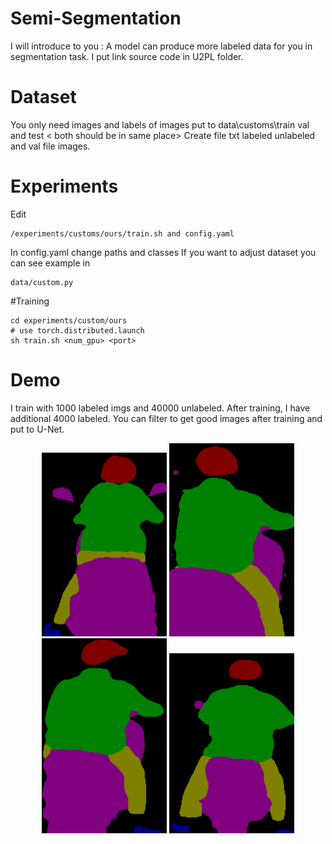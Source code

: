# Semi-Segmentation

I will introduce to you : A model can produce more labeled data for you in segmentation task. I put link source code in U2PL folder.

# Dataset 
You only need images and labels of images put to data\customs\train val and test < both should be in same place>
Create file txt labeled unlabeled and val file  images.

# Experiments
Edit 
```
/experiments/customs/ours/train.sh and config.yaml 
```
In config.yaml change paths and classes
If you want to adjust dataset you can see example in
```
data/custom.py
```

#Training
```
cd experiments/custom/ours
# use torch.distributed.launch
sh train.sh <num_gpu> <port>
```
# Demo
I train with 1000 labeled imgs and 40000 unlabeled. After training, I have additional 4000 labeled.
You can filter to get good images after training and put to U-Net.

<p align="center">
  <img src="images_u2pl/capture_0_frame_1_7_orig.png" width="200" title="hover text">
  <img src="images_u2pl/capture_0_frame_3_1_orig.png" width="200" title="hover text">
  <img src="images_u2pl/capture_0_frame_4_3_orig.png" width="200" title="hover text">
  <img src="images_u2pl/capture_0_frame_16_0_orig.png" width="200" title="hover text">
</p>
